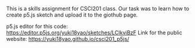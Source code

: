 This is a skills assignment for CSCI201 class. Our task was to learn how to create p5.js sketch and upload it to the giothub page.

p5.js editor for this code: https://editor.p5js.org/yuki18yao/sketches/LClkviBzF
Link for the public website: https://yuki18yao.github.io/csci201_p5js/
